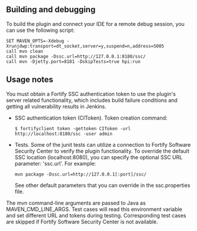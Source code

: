 ## Building and debugging

To build the plugin and connect your IDE for a remote debug session, you can use the following script:
```
SET MAVEN_OPTS=-Xdebug -Xrunjdwp:transport=dt_socket,server=y,suspend=n,address=5005
call mvn clean
call mvn package -Dssc.url=http://127.0.0.1:8180/ssc/
call mvn -Djetty.port=8181 -DskipTests=true hpi:run
```

## Usage notes

You must obtain a Fortify SSC authentication token to use the plugin's server related functionality, which includes build failure conditions and getting all vulnerability results in Jenkins.

* SSC authentication token (CIToken). Token creation command:
  ```
  $ fortifyclient token -gettoken CIToken -url http://localhost:8180/ssc -user admin
  ```
* Tests. Some of the junit tests can utilize a connection to Fortify Software Security Center to verify the plugin functionality.
  To override the default SSC location (localhost:8080), you can specify the optional SSC URL parameter: 'ssc.url'.
  For example:
  ```
  mvn package -Dssc.url=http://127.0.0.1[:port]/ssc/
  ```
  See other default parameters that you can override in the ssc.properties file.

The mvn command-line arguments are passed to Java as MAVEN_CMD_LINE_ARGS. Test cases will read this environment variable and set different URL and tokens during testing. Corresponding test cases are skipped if Fortify Software Security Center is not available.

